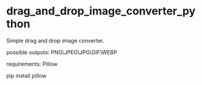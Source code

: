 # drag_and_drop_image_converter_python
Simple drag and drop image converter.

possible outputs: PNG\JPEG\JPG\GIF\WEBP

requirements: Pillow

pip install pillow
